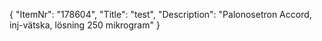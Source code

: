 {
  "ItemNr": "178604",
  "Title": "test",
  "Description": "Palonosetron Accord, inj-vätska, lösning 250 mikrogram"
}